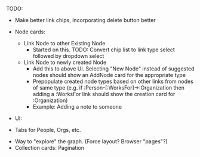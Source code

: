 
TODO:
* Make better link chips, incorporating delete button better
* Node cards: 
   - Link Node to other Existing Node
     * Started on this.  TODO: Convert chip list to link type select followed by dropdown select 
   - Link Node to newly created Node
     * Add this to above UI.  Selecting "New Node" instead of suggested nodes should show an AddNode card for the appropriate type
     * Prepopulate created node types based on other links from nodes of same type (e.g. if :Person-[:WorksFor]->:Organization then adding a :WorksFor link should show the creation card for :Organization)
     * Example: Adding a note to someone
    
* UI: 
 - Tabs for People, Orgs, etc.

* Way to "explore" the graph.  (Force layout?  Browser "pages"?)
* Collection cards: Pagination